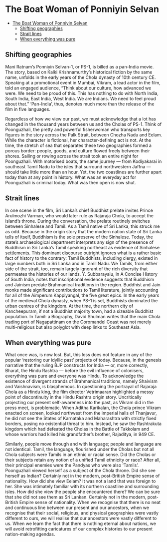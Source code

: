 # The Boat Woman of Ponniyin Selvan

- [The Boat Woman of Ponniyin Selvan](#the-boat-woman-of-ponniyin-selvan)
  - [Shifting geographies](#shifting-geographies)
  - [Strait lines](#strait-lines)
  - [When everything was pure](#when-everything-was-pure)


## Shifting geographies 

Mani Ratnam’s Ponniyin Selvan-1, or  PS-1, is billed as a pan-India movie. The story, based on Kalki Krishnamurthy’s historical fiction by the same name, unfolds in the early years of the Chola dynasty of 10th century CE. Speaking at a promotional event in Mumbai, Vikram, a lead actor in the film, told an engaged audience, “Think about our culture, how advanced we were. We need to be proud of this. This has nothing to do with North India, South India, East India, West India. We are Indians. We need to feel proud about that.” ‘Pan-India’, thus, denotes much more than the release of the film in five languages.

Regardless of how we view our past, we must acknowledge that a lot has changed in the thousand years between us and the Cholas of  PS-1. Think of Poonguzhali, the pretty and powerful fisherwoman who transports key figures in the story across the Palk Strait, between Chozha Nadu and Eelam. While the character is fictional, her character-defining act is not. At the time, the stretch of sea that separates these two geographies formed a porous border: people, goods, and culture flowed freely between their shores. Sailing or rowing across the strait took an entire night for Poonguzhali. With motorised boats, the same journey — from Kodiyakarai in southeast Tamil Nadu to the isles that surround northwestern Jaffna — should take little more than an hour. Yet, the two coastlines are further apart today than at any point in history. What was an everyday act for Poonguzhali is criminal today. What was then open is now shut.

## Strait lines

In one scene in the film, Sri Lanka’s chief Buddhist prelate invites Prince Arulmozhi Varman, who would later rule as Rajaraja Chola, to accept the island’s throne. During the conversation, the prelate routinely switches between Sinhalese and Tamil. As a Tamil native of Sri Lanka, this struck me as odd. Because in the origin story that the modern nation state of Sri Lanka tells of itself, Buddhism is the sole preserve of the Sinhalese. Today, the state’s archaeological department interprets any sign of the presence of Buddhism in Sri Lanka’s Tamil speaking northeast as evidence of Sinhalese settlements. This dominant discourse outright ignores what is a rather basic fact of history to the contrary: Tamil Buddhists, including clergy, existed in large numbers both in Sri Lanka and in Tamil Nadu.
We Tamils, from either side of the strait, too, remain largely ignorant of the rich diversity that permeates the histories of our lands. Y. Subbarayalu, in  A Concise History of South India, notes that inscriptional evidence suggests that Buddhism and Jainism predate Brahmanical traditions in the region. Buddhist and Jain monks made significant contributions to Tamil literature, jointly accounting for all of the  Aimperum Kappiyangal, the five great epics. In the early years of the medieval Chola dynasty, when  PS-1 is set, Buddhists dominated the urban centres of the kingdom. At the time, the northern city of Kancheepuram, if not a Buddhist majority town, had a sizeable Buddhist population. In  Tamil: a Biography, David Shulman writes that the main Chola trading port of Nagapattinam on the Coromandel Coast was not merely multi-religious but also polyglot with deep links to Southeast Asia.

## When everything was pure

What once was, is now lost. But, this loss does not feature in any of the popular ‘restoring our idyllic past’ projects of today. Because, in the genesis narrative that the ruling BJP constructs for India — or, more correctly, Bharat, the Hindu Rashtra — before the evil influence of colonisers, everything was pure and everyone was Hindu. To acknowledge the existence of divergent strands of Brahmanical traditions, namely Shaivism and Vaishnavism, is blasphemous. In questioning the portrayal of Rajaraja Chola as a Hindu king, the film director Vetrimaaran highlighted a messy point of discontinuity in the Hindu Rashtra origin story.
Uncritically projecting our present self-awareness into the past, as Vikram did in the press meet, is problematic. When Aditha Karikalan, the Chola prince Vikram enacted on screen, looked northwest from the imperial halls of Thanjavur, he did not see the States of Karnataka and Maharashtra with strictly fixed borders, posing no existential threat to him. Instead, he saw the Rashtrakuta kingdom which had defeated the Cholas in the Battle of Takkolam and whose warriors had killed his grandfather’s brother, Rajaditya, in 949 CE.

Similarly, people move through and with language; people and language are not identical. Tamil, the language, flourished under the Cholas but not all Chola subjects were Tamils in an ethnic or racial sense. Did the Cholas or their subjects retain any notion of a unified Tamil ethnicity or race? After all, their principal enemies were the Pandyas who were also ‘Tamils’. Poonguzhali viewed herself as a subject of the Chola throne. Did she see herself as Indian? Certainly not in the modern, post-British Empire sense of nationality. How did she view Eelam? It was not a land that was foreign to her. She was intimately familiar with its northern coastline and surrounding isles. How did she view the people she encountered there? We can be sure that she did not see them as Sri Lankan. Certainly not in the modern, post-British Empire sense of nationality.
When we recognise that there is no neat and continuous line between our present and our ancestors, when we recognise that their social, religious, and physical geographies were vastly different to ours, we will realise that our ancestors were vastly different to us. When we learn the fact that there is nothing eternal about nations, we will avoid retrofitting caricatures of our complex histories to our present nation-making agendas.